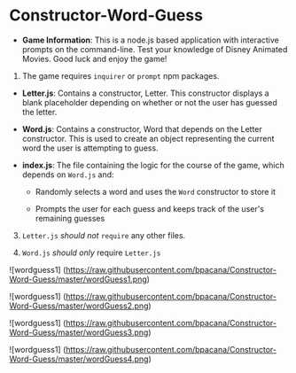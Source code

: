 # Constructor-Word-Guess

* **Game Information**: This is a node.js based application with interactive prompts on the command-line. Test your knowledge of Disney Animated Movies. Good luck and enjoy the game!


1. The game requires `inquirer` or `prompt` npm packages.


* **Letter.js**: Contains a constructor, Letter. This constructor displays a blank placeholder depending on whether or not the user has guessed the letter. 

* **Word.js**: Contains a constructor, Word that depends on the Letter constructor. This is used to create an object representing the current word the user is attempting to guess. 

* **index.js**: The file containing the logic for the course of the game, which depends on `Word.js` and:

  * Randomly selects a word and uses the `Word` constructor to store it

  * Prompts the user for each guess and keeps track of the user's remaining guesses

3. `Letter.js` *should not* `require` any other files.

4. `Word.js` *should only* require `Letter.js`

![wordguess1] (https://raw.githubusercontent.com/bpacana/Constructor-Word-Guess/master/wordGuess1.png)


![wordguess1] (https://raw.githubusercontent.com/bpacana/Constructor-Word-Guess/master/wordGuess2.png)


![wordguess1] (https://raw.githubusercontent.com/bpacana/Constructor-Word-Guess/master/wordGuess3.png)


![wordguess1] (https://raw.githubusercontent.com/bpacana/Constructor-Word-Guess/master/wordGuess4.png)
